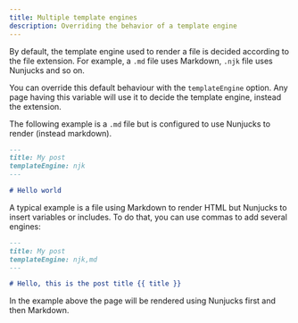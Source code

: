 ```yaml
---
title: Multiple template engines
description: Overriding the behavior of a template engine
---
```


By default, the template engine used to render a file is decided according to the file extension. For example, a `.md` file uses Markdown, `.njk` file uses Nunjucks and so on.

You can override this default behaviour with the `templateEngine` option. Any page having this variable will use it to decide the template engine, instead the extension.

The following example is a `.md` file but is configured to use Nunjucks to render (instead markdown).

```md
---
title: My post
templateEngine: njk
---

# Hello world
```

A typical example is a file using Markdown to render HTML but Nunjucks to insert variables or includes. To do that, you can use commas to add several engines:

```md
---
title: My post
templateEngine: njk,md
---

# Hello, this is the post title {{ title }}
```

In the example above the page will be rendered using Nunjucks first and then Markdown.
